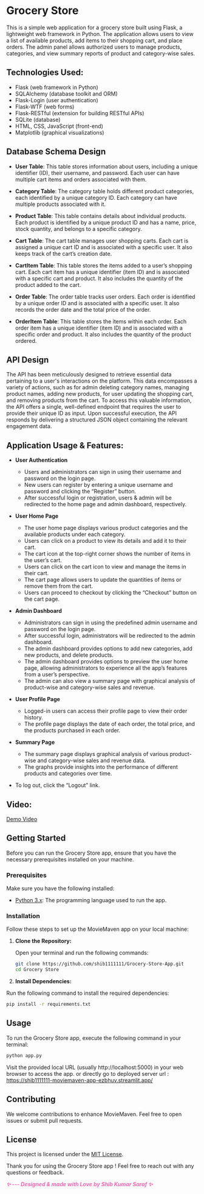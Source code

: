 # Grocery Store

This is a simple web application for a grocery store built using Flask, a lightweight web framework in Python. The application allows users to view a list of available products, add items to their shopping cart, and place orders. The admin panel allows authorized users to manage products, categories, and view summary reports of product and category-wise sales.

## Technologies Used:
- Flask (web framework in Python)
- SQLAlchemy (database toolkit and ORM)
- Flask-Login (user authentication)
- Flask-WTF (web forms)
- Flask-RESTful (extension for building RESTful APIs)
- SQLite (database)
- HTML, CSS, JavaScript (front-end)
- Matplotlib (graphical visualizations)

## Database Schema Design

- **User Table**: This table stores information about users, including a unique identifier (ID), their username, and password. Each user can have multiple cart items and orders associated with them.

- **Category Table**: The category table holds different product categories, each identified by a unique category ID. Each category can have multiple products associated with it.

- **Product Table**: This table contains details about individual products. Each product is identified by a unique product ID and has a name, price, stock quantity, and belongs to a specific category.

- **Cart Table**: The cart table manages user shopping carts. Each cart is assigned a unique cart ID and is associated with a specific user. It also keeps track of the cart’s creation date.

- **CartItem Table**: This table stores the items added to a user’s shopping cart. Each cart item has a unique identifier (item ID) and is associated with a specific cart and product. It also includes the quantity of the product added to the cart.

- **Order Table**: The order table tracks user orders. Each order is identified by a unique order ID and is associated with a specific user. It also records the order date and the total price of the order.

- **OrderItem Table**: This table stores the items within each order. Each order item has a unique identifier (item ID) and is associated with a specific order and product. It also includes the quantity of the product ordered.

## API Design

The API has been meticulously designed to retrieve essential data pertaining to a user's interactions on the platform. This data encompasses a variety of actions, such as for admin deleting category names, managing product names, adding new products, for user updating the shopping cart, and removing products from the cart. To access this valuable information, the API offers a single, well-defined endpoint that requires the user to provide their unique ID as input. Upon successful execution, the API responds by delivering a structured JSON object containing the relevant engagement data.

## Application Usage & Features:

- **User Authentication**
  - Users and administrators can sign in using their username and password on the login page.
  - New users can register by entering a unique username and password and clicking the “Register” button.
  - After successful login or registration, users & admin will be redirected to the home page and admin dashboard, respectively.

- **User Home Page**
  - The user home page displays various product categories and the available products under each category.
  - Users can click on a product to view its details and add it to their cart.
  - The cart icon at the top-right corner shows the number of items in the user’s cart.
  - Users can click on the cart icon to view and manage the items in their cart.
  - The cart page allows users to update the quantities of items or remove them from the cart.
  - Users can proceed to checkout by clicking the “Checkout” button on the cart page.

- **Admin Dashboard**
  - Administrators can sign in using the predefined admin username and password on the login page.
  - After successful login, administrators will be redirected to the admin dashboard.
  - The admin dashboard provides options to add new categories, add new products, and delete products.
  - The admin dashboard provides options to preview the user home page, allowing administrators to experience all the app’s features from a user’s perspective.
  - The admin can also view a summary page with graphical analysis of product-wise and category-wise sales and revenue.

- **User Profile Page**
  - Logged-in users can access their profile page to view their order history.
  - The profile page displays the date of each order, the total price, and the products purchased in each order.

- **Summary Page**
  - The summary page displays graphical analysis of various product-wise and category-wise sales and revenue data.
  - The graphs provide insights into the performance of different products and categories over time.

- To log out, click the “Logout” link.

## Video:
[Demo Video](https://drive.google.com/file/d/1D1AdoiWmMt6uuFHKex8Z_PLZGrzyTPBH/view?usp=sharing)

## Getting Started

Before you can run the Grocery Store app, ensure that you have the necessary prerequisites installed on your machine.

### Prerequisites

Make sure you have the following installed:

- [Python 3.x](https://www.python.org/downloads/): The programming language used to run the app.

### Installation

Follow these steps to set up the MovieMaven app on your local machine: 

1. **Clone the Repository:**

   Open your terminal and run the following commands:

   ```bash
   git clone https://github.com/shib1111111/Grocery-Store-App.git
   cd Grocery Store

   ```

2. **Install Dependencies:**

Run the following command to install the required dependencies:

```bash
pip install -r requirements.txt
  ```

## Usage
To run the Grocery Store app, execute the following command in your terminal:
```bash
python app.py  
```
Visit the provided local URL (usually http://localhost:5000) in your web browser to access the app. 
or directly go to deployed server url : https://shib1111111-moviemaven-app-ezbhuv.streamlit.app/


## Contributing

We welcome contributions to enhance MovieMaven. Feel free to open issues or submit pull requests.

## License

This project is licensed under the [MIT License](LICENSE).

Thank you for using the Grocery Store app ! Feel free to reach out with any questions or feedback.

<em style="color: #ff66b2; font-weight: bold;">✨ --- Designed & made with Love by Shib Kumar Saraf ✨</em>
